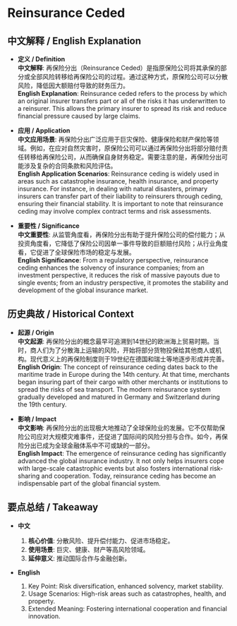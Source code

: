 # Reinsurance Ceded

## 中文解释 / English Explanation

* **定义 / Definition**  
  **中文解释**: 再保险分出（Reinsurance Ceded）是指原保险公司将其承保的部分或全部风险转移给再保险公司的过程。通过这种方式，原保险公司可以分散风险，降低因大额赔付导致的财务压力。  
  **English Explanation**: Reinsurance ceded refers to the process by which an original insurer transfers part or all of the risks it has underwritten to a reinsurer. This allows the primary insurer to spread its risk and reduce financial pressure caused by large claims.

* **应用 / Application**  
  **中文应用场景**: 再保险分出广泛应用于巨灾保险、健康保险和财产保险等领域。例如，在应对自然灾害时，原保险公司可以通过再保险分出将部分赔付责任转移给再保险公司，从而确保自身财务稳定。需要注意的是，再保险分出可能涉及复杂的合同条款和风险评估。  
  **English Application Scenarios**: Reinsurance ceding is widely used in areas such as catastrophe insurance, health insurance, and property insurance. For instance, in dealing with natural disasters, primary insurers can transfer part of their liability to reinsurers through ceding, ensuring their financial stability. It is important to note that reinsurance ceding may involve complex contract terms and risk assessments.

* **重要性 / Significance**  
  **中文重要性**: 从监管角度看，再保险分出有助于提升保险公司的偿付能力；从投资角度看，它降低了保险公司因单一事件导致的巨额赔付风险；从行业角度看，它促进了全球保险市场的稳定与发展。  
  **English Significance**: From a regulatory perspective, reinsurance ceding enhances the solvency of insurance companies; from an investment perspective, it reduces the risk of massive payouts due to single events; from an industry perspective, it promotes the stability and development of the global insurance market.

## 历史典故 / Historical Context

* **起源 / Origin**  
  **中文起源**: 再保险分出的概念最早可追溯到14世纪的欧洲海上贸易时期。当时，商人们为了分散海上运输的风险，开始将部分货物投保给其他商人或机构。现代意义上的再保险制度则于19世纪在德国和瑞士等地逐步形成并完善。  
  **English Origin**: The concept of reinsurance ceding dates back to the maritime trade in Europe during the 14th century. At that time, merchants began insuring part of their cargo with other merchants or institutions to spread the risks of sea transport. The modern reinsurance system gradually developed and matured in Germany and Switzerland during the 19th century.

* **影响 / Impact**  
  **中文影响**: 再保险分出的出现极大地推动了全球保险业的发展。它不仅帮助保险公司应对大规模灾难事件，还促进了国际间的风险分担与合作。如今，再保险分出已成为全球金融体系中不可或缺的一部分。  
  **English Impact**: The emergence of reinsurance ceding has significantly advanced the global insurance industry. It not only helps insurers cope with large-scale catastrophic events but also fosters international risk-sharing and cooperation. Today, reinsurance ceding has become an indispensable part of the global financial system.

## 要点总结 / Takeaway

* **中文**  
  1. **核心价值**: 分散风险、提升偿付能力、促进市场稳定。
  2. **使用场景**: 巨灾、健康、财产等高风险领域。
  3. **延伸意义**: 推动国际合作与金融创新。

* **English**  
  1. Key Point: Risk diversification, enhanced solvency, market stability.
  2. Usage Scenarios: High-risk areas such as catastrophes, health, and property.
  3. Extended Meaning: Fostering international cooperation and financial innovation.